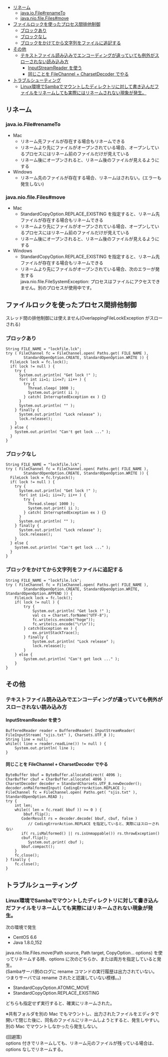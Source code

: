 * [リネーム](#リネーム)
  * [java.io.File#renameTo](#javaiofilerenameto)
  * [java.nio.file.Files#move](#javaniofilefilesmove)
* [ファイルロックを使ったプロセス間排他制御](#ファイルロックを使ったプロセス間排他制御)
  * [ブロックあり](#ブロックあり)
  * [ブロックなし](#ブロックなし)
  * [ブロックをかけてから文字列をファイルに追記する](#ブロックをかけてから文字列をファイルに追記する)
* [その他](#その他)
  * [テキストファイル読み込みでエンコーディングが違っていても例外がスローされない読み込み方](#テキストファイル読み込みでエンコーディングが違っていても例外がスローされない読み込み方)
    * [InputStreamReader を使う](#inputstreamreader-を使う)
    * [同じことを FileChannel + CharsetDecoder でやる](#同じことを-filechannel--charsetdecoder-でやる)
* [トラブルシューティング](#トラブルシューティング)
  * [Linux環境でSambaでマウントしたディレクトリに対して書き込んだファイルをリネームしても実際にはリネームされない現象が発生。](#linux環境でsambaでマウントしたディレクトリに対して書き込んだファイルをリネームしても実際にはリネームされない現象が発生)

## リネーム
### java.io.File#renameTo

* Mac  
  * リネーム先ファイルが存在する場合もリネームできる
  * リネームより先にファイルがオープンされている場合、オープンしているプロセスにはリネーム前のファイルだけが見えている
  * リネーム後にオープンされると、リネーム後のファイルが見えるようにする
* Windows  
  * リネーム先のファイルが存在する場合、リネームはされない。(エラーも発生しない)

### java.nio.file.Files#move

* Mac
  * StandardCopyOption.REPLACE_EXISTING を指定すると、リネーム先ファイルが存在する場合もリネームできる
  * リネームより先にファイルがオープンされている場合、オープンしているプロセスにはリネーム前のファイルだけが見えている
  * リネーム後にオープンされると、リネーム後のファイルが見えるようにする
* Windows
  * StandardCopyOption.REPLACE_EXISTING を指定すると、リネーム先ファイルが存在する場合もリネームできる
  * リネームより先にファイルがオープンされている場合、次のエラーが発生する  
    java.nio.file.FileSystemException: プロセスはファイルにアクセスできません。別のプロセスが使用中です。

##   ファイルロックを使ったプロセス間排他制御

スレッド間の排他制御には使えません(OverlappingFileLockException がスローされる)

### ブロックあり

```
String FILE_NAME = "lockfile.lck";
try ( FileChannel fc = FileChannel.open( Paths.get( FILE_NAME ),
        StandardOpenOption.CREATE, StandardOpenOption.WRITE )) {
  FileLock lock = fc.lock();
  if( lock != null ) {
    try {
      System.out.println( "Get lock !" );
      for( int ii=1; ii<=7; ii++ ) {
        try {
          Thread.sleep( 1000 );
          System.out.print( ii );
        } catch( InterruptedException ex ) {}
      }
      System.out.println( "" );
    } finally {
      System.out.println( "Lock release" );
      lock.release();
    }
  } else {
    System.out.println( "Can't get lock ..." );
  }
}
```

### ブロックなし

```
String FILE_NAME = "lockfile.lck";
try ( FileChannel fc = FileChannel.open( Paths.get( FILE_NAME ),
        StandardOpenOption.CREATE, StandardOpenOption.WRITE )) {
  FileLock lock = fc.tryLock();
  if( lock != null ) {
    try {
      System.out.println( "Get lock !" );
      for( int ii=1; ii<=7; ii++ ) {
        try {
          Thread.sleep( 1000 );
          System.out.print( ii );
        } catch( InterruptedException ex ) {}
      }
      System.out.println( "" );
    } finally {
      System.out.println( "Lock release" );
      lock.release();
    }
  } else {
    System.out.println( "Can't get lock ..." );
  }
}
```

### ブロックをかけてから文字列をファイルに追記する

```
String FILE_NAME = "lockfile.lck";
try ( FileChannel fc = FileChannel.open( Paths.get( FILE_NAME ),
        StandardOpenOption.CREATE, StandardOpenOption.WRITE, StandardOpenOption.APPEND )) {
    FileLock lock = fc.lock();
    if( lock != null ) {
        try {
            System.out.println( "Get lock !" );
            val cs = Charset.forName("UTF-8");
            fc.write(cs.encode("hoge"));
            fc.write(cs.encode("\r\n"));
        } catch(Exception ex ) {
            ex.printStackTrace();
        } finally {
            System.out.println( "Lock release" );
            lock.release();
        }
    } else {
        System.out.println( "Can't get lock ..." );
    }
}
```

## その他
### テキストファイル読み込みでエンコーディングが違っていても例外がスローされない読み込み方
#### InputStreamReader を使う

```
BufferedReader reader = BufferedReader( InputStreamReader( FileInputStream( "sjis.txt" ), Charsets.UTF_8 ));
String line = null;
while(( line = reader.readLine()) != null ) {
    System.out.println( line );
}
```

#### 同じことを FileChannel + CharsetDecoder でやる

```
ByteBuffer bbuf = ByteBuffer.allocateDirect( 4096 );
CharBuffer cbuf = CharBuffer.allocate( 4096 )
CharsetDecoder decoder = StandardCharsets.UTF_8.newDecoder();
decoder.onMalformedInput( CodingErrorAction.REPLACE );
FileChannel fc = FileChannel.open( Paths.get( "sjis.txt" ), StandardOpenOption.READ );
try {
    int len;
    while(( len = fc.read( bbuf )) >= 0 ) {
        bbuf.flip();
       CoderResult rs = decoder.decode( bbuf, cbuf, false )
          // CodingErrorAction.REPLACE を指定していると、実際にはスローされない
       if( rs.isMalformed() || rs.isUnmappable()) rs.throwException()
       cbuf.flip();
          System.out.print( cbuf );
       bbuf.compact();
    }
    fc.close();
} finally {
    fc.close();
}
```

## トラブルシューティング
### Linux環境でSambaでマウントしたディレクトリに対して書き込んだファイルをリネームしても実際にはリネームされない現象が発生。

次の環境で発生
* CentOS 6.6
* Java 1.8.0_152

java.nio.file.Files.move(Path source, Path target, CopyOption... options) を使ってリネームする時、options に次のどちらか、または両方を指定していると発生。  
(Sambaサーバ側のログに rename コマンドの実行履歴は出力されていない。  
つまりサーバでは rename されたと認識していない模様。。)  
* StandardCopyOption.ATOMIC_MOVE
* StandardCopyOption.REPLACE_EXISTING

どちらも指定せず実行すると、確実にリネームされた。

※共有フォルダを別の Mac でもマウントし、出力されたファイルをエディタで開いて閉じた後に、同名のファイルにリネームしようとすると、発生しやすい。別の Mac でマウントしなかったら発生しない。

(回避策)  
options 付きでリネームしても、リネーム元のファイルが残っている場合は、options なしでリネームする。
